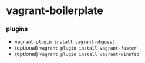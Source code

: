 # vagrant-boilerplate

### plugins

- `vagrant plugin install vagrant-vbguest`
- (optional) `vagrant plugin install vagrant-faster`
- (optional) `vagrant plugin install vagrant-winnfsd`